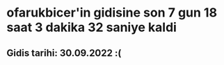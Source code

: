 # ofarukbicer'in gidisine son 7 gun 18 saat 3 dakika 32 saniye kaldi

## Gidis tarihi: 30.09.2022 :(